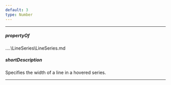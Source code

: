 ```yaml
---
default: 3
type: Number
---
```

---
##### propertyOf
..\..\LineSeries\LineSeries.md

##### shortDescription
Specifies the width of a line in a hovered series.

---
